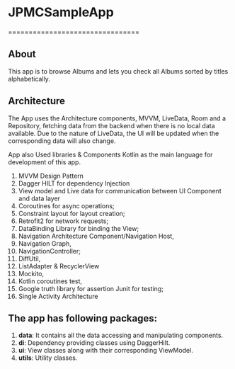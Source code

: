 # JPMCSampleApp
================================
## About
This app is to browse Albums and lets you check all Albums sorted by titles alphabetically.

## Architecture

The App uses the Architecture components, MVVM, LiveData, Room and a Repository, fetching data from the backend when there is no local data available.
Due to the nature of LiveData, the UI will be updated when the corresponding data will also change.

App also Used libraries & Components Kotlin as the main language for development of this app.
1. MVVM Design Pattern
2. Dagger HILT for dependency Injection
3. View model and Live data for communication between UI Component and data layer
4. Coroutines for async operations;
5. Constraint layout for layout creation;
6. Retrofit2 for network requests;
7. DataBinding Library for binding the View;
8. Navigation Architecture Component/Navigation Host,
9. Navigation Graph,
10. NavigationController;
11. DiffUtil,
12. ListAdapter & RecyclerView
13. Mockito,
14. Kotlin coroutines test,
15. Google truth library for assertion Junit for testing;
16. Single Activity Architecture

## The app has following packages:
1. **data**: It contains all the data accessing and manipulating components.
2. **di**: Dependency providing classes using DaggerHilt.
3. **ui**: View classes along with their corresponding ViewModel.
4. **utils**: Utility classes.